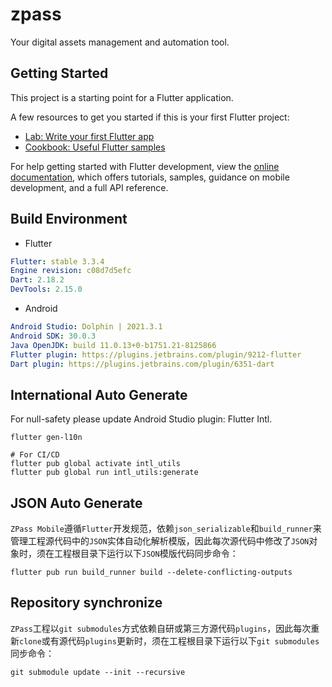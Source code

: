 # zpass

Your digital assets management and automation tool.

## Getting Started

This project is a starting point for a Flutter application.

A few resources to get you started if this is your first Flutter project:

- [Lab: Write your first Flutter app](https://docs.flutter.dev/get-started/codelab)
- [Cookbook: Useful Flutter samples](https://docs.flutter.dev/cookbook)

For help getting started with Flutter development, view the
[online documentation](https://docs.flutter.dev/), which offers tutorials,
samples, guidance on mobile development, and a full API reference.

## Build Environment

- Flutter
```yaml
Flutter: stable 3.3.4
Engine revision: c08d7d5efc
Dart: 2.18.2
DevTools: 2.15.0
```

- Android
```yaml
Android Studio: Dolphin | 2021.3.1
Android SDK: 30.0.3
Java OpenJDK: build 11.0.13+0-b1751.21-8125866
Flutter plugin: https://plugins.jetbrains.com/plugin/9212-flutter
Dart plugin: https://plugins.jetbrains.com/plugin/6351-dart
```

## International Auto Generate
For null-safety please update Android Studio plugin: Flutter Intl.

```shell
flutter gen-l10n

# For CI/CD
flutter pub global activate intl_utils
flutter pub global run intl_utils:generate
```

## JSON Auto Generate

`ZPass Mobile`遵循`Flutter`开发规范，依赖`json_serializable`和`build_runner`来管理工程源代码中的`JSON`实体自动化解析模版，因此每次源代码中修改了`JSON`对象时，须在工程根目录下运行以下`JSON`模版代码同步命令：

```shell
flutter pub run build_runner build --delete-conflicting-outputs
```

## Repository synchronize

`ZPass`工程以`git submodules`方式依赖自研或第三方源代码`plugins`，因此每次重新`clone`或有源代码`plugins`更新时，须在工程根目录下运行以下`git submodules`同步命令：

```shell
git submodule update --init --recursive
```